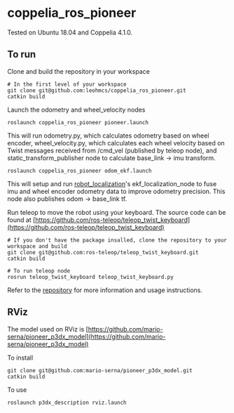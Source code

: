 # coppelia_ros_pioneer
Tested on Ubuntu 18.04 and Coppelia 4.1.0.

## To run
Clone and build the repository in your workspace
```
# In the first level of your workspace
git clone git@github.com:leohmcs/coppelia_ros_pioneer.git
catkin build
```

Launch the odometry and wheel_velocity nodes
```
roslaunch coppelia_ros_pioneer pioneer.launch
```
This will run odometry.py, which calculates odometry based on wheel encoder, wheel_velocity.py, which calculates each wheel velocity based on Twist messages received from /cmd_vel (published by teleop node), and static_transform_publisher node to calculate base_link -> imu transform.

```
roslaunch coppelia_ros_pioneer odom_ekf.launch
```
This will setup and run [robot_localization](http://wiki.ros.org/robot_localization)'s ekf_localization_node to fuse imu and wheel encoder odometry data to improve odometry precision. This node also publishes odom -> base_link tf.

Run teleop to move the robot using your keyboard. The source code can be found at [https://github.com/ros-teleop/teleop_twist_keyboard](https://github.com/ros-teleop/teleop_twist_keyboard)
```
# If you don't have the package insalled, clone the repository to your workspace and build
git clone git@github.com:ros-teleop/teleop_twist_keyboard.git
catkin build

# To run teleop node
rosrun teleop_twist_keyboard teleop_twist_keyboard.py
``` 

Refer to the [repository](https://github.com/ros-teleop/teleop_twist_keyboard) for more information and usage instructions.

## RViz
The model used on RViz is [https://github.com/mario-serna/pioneer_p3dx_model](https://github.com/mario-serna/pioneer_p3dx_model)

To install
```
git clone git@github.com:mario-serna/pioneer_p3dx_model.git
catkin build
```

To use
```
roslaunch p3dx_description rviz.launch
```
